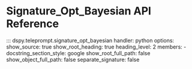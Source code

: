 # Signature_Opt_Bayesian API Reference

::: dspy.teleprompt.signature_opt_bayesian
    handler: python
    options:
        show_source: true
        show_root_heading: true
        heading_level: 2
        members:
          - 
        docstring_section_style: google
        show_root_full_path: false
        show_object_full_path: false
        separate_signature: false
